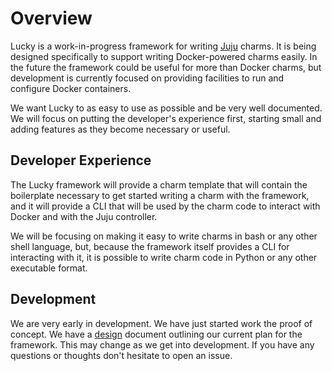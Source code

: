 # Overview

Lucky is a work-in-progress framework for writing [Juju] charms. It is being designed specifically to support writing Docker-powered charms easily. In the future the framework could be useful for more than Docker charms, but development is currently focused on providing facilities to run and configure Docker containers.

We want Lucky to as easy to use as possible and be very well documented. We will focus on putting the developer's experience first, starting small and adding features as they become necessary or useful.

[juju]: https://jaas.ai/

## Developer Experience

The Lucky framework will provide a charm template that will contain the boilerplate necessary to get started writing a charm with the framework, and it will provide a CLI that will be used by the charm code to interact with Docker and with the Juju controller.

We will be focusing on making it easy to write charms in bash or any other shell language, but, because the framework itself provides a CLI for interacting with it, it is possible to write charm code in Python or any other executable format.

## Development

We are very early in development. We have just started work the proof of concept. We have a [design](./design.md) document outlining our current plan for the framework. This may change as we get into development. If you have any questions or thoughts don't hesitate to open an issue.
